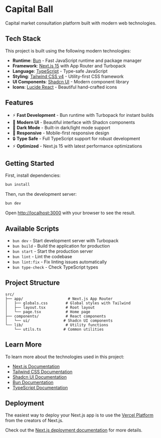 # Capital Ball

Capital market consultation platform built with modern web technologies.

## Tech Stack

This project is built using the following modern technologies:

- **Runtime**: [Bun](https://bun.sh) - Fast JavaScript runtime and package manager
- **Framework**: [Next.js 15](https://nextjs.org) with App Router and Turbopack
- **Language**: [TypeScript](https://www.typescriptlang.org) - Type-safe JavaScript
- **Styling**: [Tailwind CSS v4](https://tailwindcss.com) - Utility-first CSS framework
- **UI Components**: [Shadcn UI](https://ui.shadcn.com) - Modern component library
- **Icons**: [Lucide React](https://lucide.dev) - Beautiful hand-crafted icons

## Features

- ⚡ **Fast Development** - Bun runtime with Turbopack for instant builds
- 🎨 **Modern UI** - Beautiful interface with Shadcn components
- 🌙 **Dark Mode** - Built-in dark/light mode support
- 📱 **Responsive** - Mobile-first responsive design
- 🔒 **Type Safe** - Full TypeScript support for robust development
- ⚡ **Optimized** - Next.js 15 with latest performance optimizations

## Getting Started

First, install dependencies:

```bash
bun install
```

Then, run the development server:

```bash
bun dev
```

Open [http://localhost:3000](http://localhost:3000) with your browser to see the result.

## Available Scripts

- `bun dev` - Start development server with Turbopack
- `bun build` - Build the application for production
- `bun start` - Start the production server
- `bun lint` - Lint the codebase
- `bun lint:fix` - Fix linting issues automatically
- `bun type-check` - Check TypeScript types

## Project Structure

```
src/
├── app/                    # Next.js App Router
│   ├── globals.css        # Global styles with Tailwind
│   ├── layout.tsx         # Root layout
│   └── page.tsx           # Home page
├── components/            # React components
│   └── ui/               # Shadcn UI components
└── lib/                   # Utility functions
    └── utils.ts          # Common utilities
```

## Learn More

To learn more about the technologies used in this project:

- [Next.js Documentation](https://nextjs.org/docs)
- [Tailwind CSS Documentation](https://tailwindcss.com/docs)
- [Shadcn UI Documentation](https://ui.shadcn.com)
- [Bun Documentation](https://bun.sh/docs)
- [TypeScript Documentation](https://www.typescriptlang.org/docs)

## Deployment

The easiest way to deploy your Next.js app is to use the [Vercel Platform](https://vercel.com/new?utm_medium=default-template&filter=next.js&utm_source=create-next-app&utm_campaign=create-next-app-readme) from the creators of Next.js.

Check out the [Next.js deployment documentation](https://nextjs.org/docs/app/building-your-application/deploying) for more details.
